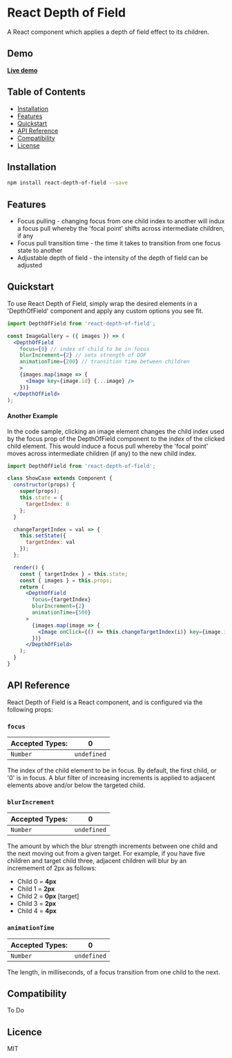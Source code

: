 React Depth of Field
=========

A React component which applies a depth of field effect to its children.

## Demo

<a href="http://react-depth-of-field.surge.sh/" target="_blank">__Live demo__</a>

## Table of Contents

* [Installation](#installation)
* [Features](#features)
* [Quickstart](#quickstart)
* [API Reference](#apireference)
* [Compatibility](#compatibility)
* [License](#license)

## Installation

```bash
npm install react-depth-of-field --save
```

## Features

* Focus pulling - changing focus from one child index to another will indux a focus pull whereby the 'focal point' shifts across intermediate children, if any
* Focus pull transition time - the time it takes to transition from one focus state to another
* Adjustable depth of field - the intensity of the depth of field can be adjusted

## Quickstart

To use React Depth of Field, simply wrap the desired elements in a 'DepthOfField' component and apply any custom options you see fit.

```jsx
import DepthOfField from 'react-depth-of-field';

const ImageGallery = ({ images }) => (
  <DepthOfField
    focus={0} // index of child to be in focus
    blurIncrement={2} // sets strength of DOF
    animationTime={200} // transition time between children
    >
    {images.map(image => {
      <Image key={image.id} {...image} />
    })}
  </DepthOfField>
);
```

#### Another Example

In the code sample, clicking an image element changes the child index used by the focus prop of the DepthOfField component to the index of the clicked child element. This would induce a focus pull whereby the 'focal point' moves across intermediate children (if any) to the new child index.

```jsx
import DepthOfField from 'react-depth-of-field';

class ShowCase extends Component {
  constructor(props) {
    super(props);
    this.state = {
      targetIndex: 0
    };
  }

  changeTargetIndex = val => {
    this.setState({
      targetIndex: val
    });
  };

  render() {
    const { targetIndex } = this.state;
    const { images } = this.props;
    return (
      <DepthOfField
        focus={targetIndex}
        blurIncrement={2}
        animationTime={500}
      >
        {images.map(image => {
          <Image onClick={() => this.changeTargetIndex(i)} key={image.id} {...image} />
        })}
      </DepthOfField>
    );
  }
}

```

## API Reference

React Depth of Field is a React component, and is configured via the following props:

### `focus`

| **Accepted Types:** | **0** |
|---------------------|-------------------|
|  `Number` | `undefined` |

The index of the child element to be in focus. By default, the first child, or '0' is in focus. A blur filter of increasing increments is applied to adjacent elements above and/or below the targeted child.

### `blurIncrement`

| **Accepted Types:** | **0** |
|---------------------|-------------------|
|  `Number` | `undefined` |

The amount by which the blur strength increments between one child and the next moving out from a given target. For example, if you have five children and target child three, adjacent children will blur by an incremement of 2px as follows:

* Child 0 = __4px__
* Child 1 = __2px__
* Child 2 = __0px__ [target]
* Child 3 = __2px__
* Child 4 = __4px__

### `animationTime`

| **Accepted Types:** | **0** |
|---------------------|-------------------|
|  `Number` | `undefined` |

The length, in milliseconds, of a focus transition from one child to the next.

## Compatibility

To Do

## Licence

MIT
